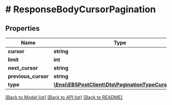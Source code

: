 # # ResponseBodyCursorPagination

## Properties

Name | Type | Description | Notes
------------ | ------------- | ------------- | -------------
**cursor** | **string** |  | [optional] 
**limit** | **int** |  | [optional] 
**next_cursor** | **string** |  | [optional] 
**previous_cursor** | **string** |  | [optional] 
**type** | [**\Ensi\EBSPostClient\Dto\PaginationTypeCursorEnum**](PaginationTypeCursorEnum.md) |  | [optional] 

[[Back to Model list]](../../README.md#documentation-for-models) [[Back to API list]](../../README.md#documentation-for-api-endpoints) [[Back to README]](../../README.md)



